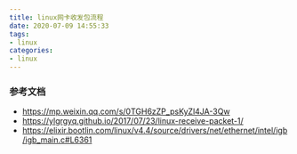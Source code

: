 ```yaml
---
title: linux网卡收发包流程
date: 2020-07-09 14:55:33
tags:
- linux
categories:
- linux
---
```


### 参考文档
- https://mp.weixin.qq.com/s/0TGH6zZP_psKyZl4JA-3Qw
- https://ylgrgyq.github.io/2017/07/23/linux-receive-packet-1/
- https://elixir.bootlin.com/linux/v4.4/source/drivers/net/ethernet/intel/igb/igb_main.c#L6361
